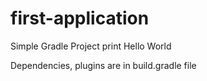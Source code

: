 # first-application



Simple Gradle Project print Hello World

Dependencies, plugins are in build.gradle file
